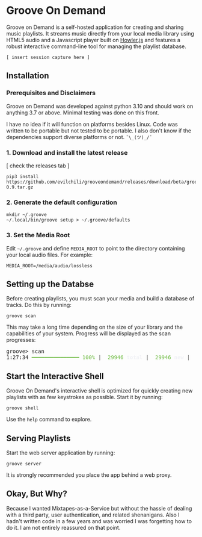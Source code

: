 # Groove On Demand

Groove on Demand is a self-hosted application for creating and sharing music playlists. It streams music directly from your local media library using HTML5 audio and a Javascript player built on [Howler.js](https://github.com/goldfire/howler.js) and features a robust interactive command-line tool for managing the playlist database.

`[ insert session capture here ]`

## Installation

### Prerequisites and Disclaimers

Groove on Demand was developed against python 3.10 and should work on anything 3.7 or above. Minimal testing was done on this front.

I have no idea if it will function on platforms besides Linux. Code was written to be portable but not tested to be portable. I also don't know if the dependencies support diverse platforms or not. `¯\_(ツ)_/¯`

### 1. Download and install the latest release

[ check the releases tab ]

```
pip3 install https://github.com/evilchili/grooveondemand/releases/download/beta/grooveondemand-0.9.tar.gz
```

### 2. Generate the default configuration

```
mkdir ~/.groove
~/.local/bin/groove setup > ~/.groove/defaults
```

### 3. Set the Media Root

Edit `~/.groove` and define `MEDIA_ROOT` to point to the directory containing your local audio files. For example:

```
MEDIA_ROOT=/media/audio/lossless
```

## Setting up the Databse

Before creating playlists, you must scan your media and build a database of tracks. Do this by running:

```
groove scan
```

This may take a long time depending on the size of your library and the capabilities of your system. Progress will be displayed as the scan progresses:

<pre>
groove&gt; scan
1:27:34 <font color="#70BC45">━━━━━━━━━━━━━━━</font> <font color="#70BC45">100%</font> <font color="#555555">|</font> <font color="#70BC45"> 29946</font> <font color="#F1F2F6"><b>total</b></font> <font color="#555555">|</font> <font color="#70BC45"> 29946</font> <font color="#F1F2F6"><b>new</b></font> <font color="#555555">|</font>   <font color="#F1F2F6">Scan of </font><font color="#9999FF">/mnt/grunt/music/FLAC</font><font color="#F1F2F6"> complete!</font>
</pre>

## Start the Interactive Shell

Groove On Demand's interactive shell is optimized for quickly creating new playlists with as few keystrokes as possible. Start it by running:

```
groove shell
```

Use the `help` command to explore. 

## Serving Playlists

Start the web server application by running:

```
groove server
```

It is strongly recommended you place the app behind a web proxy.

## Okay, But Why?

Because I wanted Mixtapes-as-a-Service but without the hassle of dealing with a third party, user authentication, and related shenanigans. Also I hadn't written code in a few years and was worried I was forgetting how to do it. I am not entirely reassured on that point.
